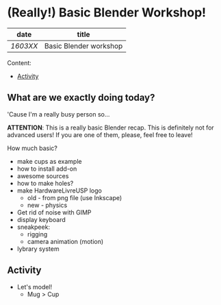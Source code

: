 # (Really!) Basic Blender Workshop!

| date     | title                  |
|:--------:|:----------------------:|
| *1603XX* | Basic Blender workshop |

Content:

* [Activity](#activity)

## What are we exactly doing today?
'Cause I'm a really busy person so...

**ATTENTION**: This is a really basic Blender recap. This is definitely not for advanced users! If you are one of them, please, feel free to leave!

How much basic?

* make cups as example
* how to install add-on
* awesome sources
* how to make holes?
* make HardwareLivreUSP logo
    * old - from png file (use Inkscape)
    * new - physics
* Get rid of noise with GIMP
* display keyboard
* sneakpeek:
    * rigging
    * camera animation (motion)
* lybrary system

## <a name="activity"></a> Activity

* Let's model!
    * Mug > Cup

